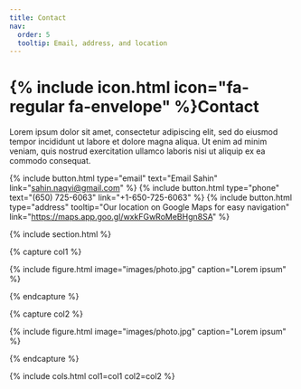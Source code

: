 ```yaml
---
title: Contact
nav:
  order: 5
  tooltip: Email, address, and location
---
```


# {% include icon.html icon="fa-regular fa-envelope" %}Contact

Lorem ipsum dolor sit amet, consectetur adipiscing elit, sed do eiusmod tempor
incididunt ut labore et dolore magna aliqua. Ut enim ad minim veniam, quis
nostrud exercitation ullamco laboris nisi ut aliquip ex ea commodo consequat.

{%
  include button.html
  type="email"
  text="Email Sahin"
  link="sahin.naqvi@gmail.com"
%}
{%
  include button.html
  type="phone"
  text="(650) 725-6063"
  link="+1-650-725-6063"
%}
{%
  include button.html
  type="address"
  tooltip="Our location on Google Maps for easy navigation"
  link="https://maps.app.goo.gl/wxkFGwRoMeBHgn8SA"
%}

{% include section.html %}

{% capture col1 %}

{%
  include figure.html
  image="images/photo.jpg"
  caption="Lorem ipsum"
%}

{% endcapture %}

{% capture col2 %}

{%
  include figure.html
  image="images/photo.jpg"
  caption="Lorem ipsum"
%}

{% endcapture %}

{% include cols.html col1=col1 col2=col2 %}
